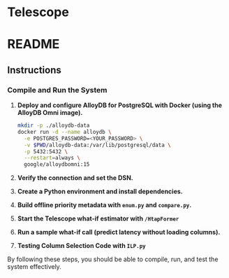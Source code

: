 # Telescope

# README

## Instructions

### Compile and Run the System

1. **Deploy and configure AlloyDB for PostgreSQL with Docker (using the AlloyDB Omni image).**
   ```bash
   mkdir -p ./alloydb-data
   docker run -d --name alloydb \
     -e POSTGRES_PASSWORD=<YOUR_PASSWORD> \
     -v $PWD/alloydb-data:/var/lib/postgresql/data \
     -p 5432:5432 \
     --restart=always \
     google/alloydbomni:15

2. **Verify the connection and set the DSN.**

3. **Create a Python environment and install dependencies.**

4. **Build offline priority metadata with `enum.py` and `compare.py`.**

5. **Start the Telescope what-if estimator with `/HtapFormer`**

6. **Run a sample what-if call (predict latency without loading columns).**

2. **Testing Column Selection Code with  `ILP.py`**



By following these steps, you should be able to compile, run, and test the system effectively.
